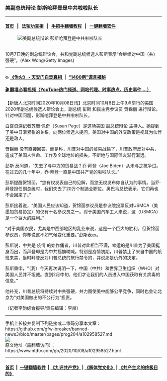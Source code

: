 ### 美副总统辩论 彭斯呛拜登是中共啦啦队长
------------------------

#### [首页](https://github.com/gfw-breaker/banned-news3/blob/master/README.md) &nbsp;&nbsp;|&nbsp;&nbsp; [法轮功真相](https://github.com/begood0513/basic/blob/master/README.md)  &nbsp;&nbsp;|&nbsp;&nbsp; [手把手翻墙教程](https://github.com/gfw-breaker/guides/wiki)  &nbsp;&nbsp;|&nbsp;&nbsp; [一键翻墙软件](https://github.com/gfw-breaker/nogfw/blob/master/README.md)  



<div><div class="featured_image">
 <figure>
  <img alt="美副总统辩论 彭斯呛拜登是中共啦啦队长" src="https://i.ntdtv.com/assets/uploads/2020/10/GettyImages-1279068638-800x450.jpg"/>
 </figure><br/>
 <span class="caption">
  10月7日晚的副总统辩论会，共和党副总统候选人彭斯表示“会继续对中国（共）强硬”。(Alex Wong/Getty Images)
 </span>
</div>
</div><hr/>

#### 💥 [《伪火》 - 天安门自焚真相 ](http://158.247.195.190:10000/videos/blog/weihuo.html)&nbsp; |&nbsp; [“1400例”谎言揭秘  ](http://158.247.195.190:10000/videos/blog/jiexi1400.html)

#### [ 🎬  翻墙必看视频（YouTube热门频道、网站代理、时事热点、历史事件 ...）](https://github.com/gfw-breaker/links/blob/master/banned.md)

<div><div class="post_content" itemprop="articleBody">
 <p>
  【新唐人北京时间2020年10月08日讯】北京时间10月8日上午9点举行的美国2020年副总统候选人辩论会上，副总统
  <ok href="https://www.ntdtv.com/gb/彭斯.htm">
   彭斯
  </ok>
  和民主党参议员
  <ok href="https://www.ntdtv.com/gb/贺锦丽.htm">
   贺锦丽
  </ok>
  进行辩论。针对中国问题，彭斯呛拜登是中共啦啦队长。
 </p>
 <p>
  白宫资深记者苏珊·佩奇（Susan Page）是这场美国
  <ok href="https://www.ntdtv.com/gb/副总统辩论.htm">
   副总统辩论
  </ok>
  主持人。她提到了美中日渐紧张的关系，向两位候选人提问，美国对中国的外交政策是视其为伙伴还是敌人。
 </p>
 <p>
  <ok href="https://www.ntdtv.com/gb/贺锦丽.htm">
   贺锦丽
  </ok>
  没有直接回答，而是称，川普对中国的贸易战输了，川普政府反对中共，造成了美国人性命、工作及全球地位的损失，不断地与国际盟友渐行渐远。
 </p>
 <p>
  <ok href="https://www.ntdtv.com/gb/彭斯.htm">
   彭斯
  </ok>
  反问道，“失去了与中方的贸易战？乔·拜登（Joe Biden）从未与之抗争过。在过去的几十年中，乔·拜登一直是中国共产党的啦啦队长。”
 </p>
 <p>
  彭斯提醒贺锦丽，“您有权发表自己的见解，而您无权发布你自认为的事情。当乔·拜登担任副总统时，我们失去了20万个制造业职位。奥巴马总统表示，它们再也不会回来了。”
 </p>
 <p>
  彭斯接着说，“美国人民应该知道，贺锦丽参议员是参议院投票反对USMCA（美墨加贸易协定）的仅有十名参议员之一。对于美国汽车工人来说，这（USMCA）是一个巨大的胜利。”
 </p>
 <p>
  “对于美国农民，尤其是中西部地区的乳业来说，这是一个巨大的胜利。但贺锦丽参议员，你却说这不如气候变化重要。”彭斯表示。
 </p>
 <div class="video_fit_container">
 </div>
 <p>
  彭斯说，中共是
  <ok href="https://www.ntdtv.com/gb/疫情.htm">
   疫情
  </ok>
  的始作俑者，川普对此相当不满，幸运的是川普为了美国挺身而出，而拜登却是为中共摇旗呐喊。特别是疫情初期，川普禁止了来自中国的航班来美，当时拜登反对川普总统的旅行禁令的，并说那是仇外的决定。
 </p>
 <p>
  彭斯重申，“（我）今天再次说明一下，中国（中共）和世界卫生组织（WHO）对美国人民并不坦诚。直到2月中旬，他们才让我们的人员进入中国获取有关病毒的信息。”
 </p>
 <p>
  他补充，川普总统将持续对中共强硬，并力图使美中能够公平竞争，同时也会让北京为“对美国做出的不公行为”担责。
 </p>
 <p>
  （记者李韵综合报导/责任编辑：李泉）
 </p>
 <div class="single_ad">
 </div>
</div>
</div>
<hr/>
手机上长按并复制下列链接或二维码分享本文章：<br/>
https://github.com/gfw-breaker/banned-news3/blob/master/pages/prog204/a102958527.md <br/>
<a href='https://github.com/gfw-breaker/banned-news3/blob/master/pages/prog204/a102958527.md'><img src='https://github.com/gfw-breaker/banned-news3/blob/master/pages/prog204/a102958527.md.png'/></a> <br/>
原文地址（需翻墙访问）：https://www.ntdtv.com/gb/2020/10/08/a102958527.html


------------------------
#### [首页](https://github.com/gfw-breaker/banned-news3/blob/master/README.md) &nbsp;|&nbsp; [一键翻墙软件](https://github.com/gfw-breaker/nogfw/blob/master/README.md) &nbsp;| [《九评共产党》](https://github.com/gfw-breaker/9ping.md/blob/master/README.md#九评之一评共产党是什么) | [《解体党文化》](https://github.com/gfw-breaker/jtdwh.md/blob/master/README.md) | [《共产主义的终极目的》](https://github.com/gfw-breaker/gczydzjmd.md/blob/master/README.md)


<img src='http://gfw-breaker.win/banned-news3/pages/prog204/a102958527.md' width='0px' height='0px'/>
